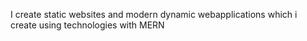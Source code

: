 

   I create static websites and modern dynamic webapplications which i create using technologies with MERN


